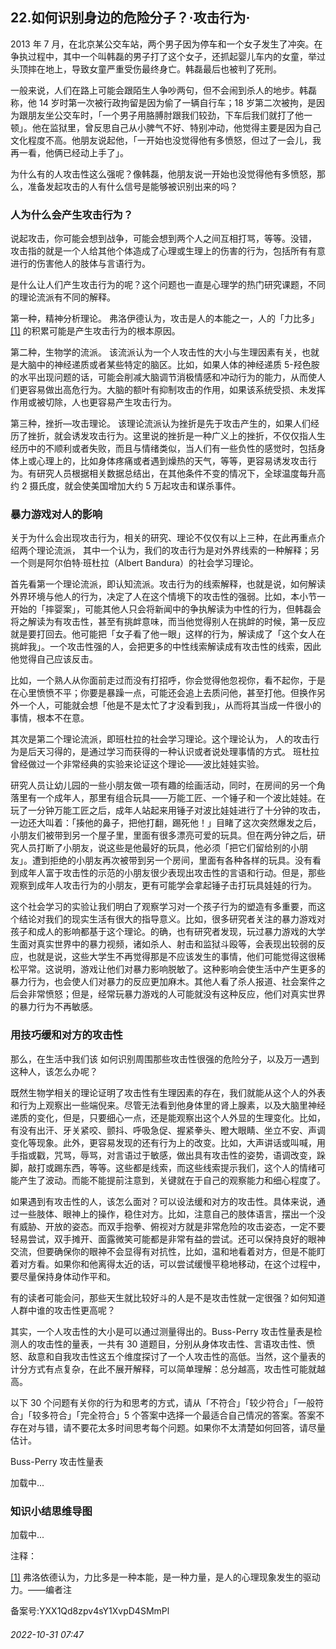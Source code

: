 ## 22.如何识别身边的危险分子？·攻击行为·
2013 年 7 月，在北京某公交车站，两个男子因为停车和一个女子发生了冲突。在争执过程中，其中一个叫韩磊的男子打了这个女子，还抓起婴儿车内的女童，举过头顶摔在地上，导致女童严重受伤最终身亡。韩磊最后也被判了死刑。



一般来说，人们在路上可能会跟陌生人争吵两句，但不会闹到杀人的地步。韩磊称，他 14 岁时第一次被行政拘留是因为偷了一辆自行车；18 岁第二次被拘，是因为跟朋友坐公交车时，「一个男子用胳膊肘跟我们较劲，下车后我们就打了他一顿」。他在监狱里，曾反思自己从小脾气不好、特别冲动，他觉得主要是因为自己文化程度不高。他朋友说起他，「一开始也没觉得他有多愤怒，但过了一会儿，我再一看，他俩已经动上手了」。



为什么有的人攻击性这么强呢？像韩磊，他朋友说一开始也没觉得他有多愤怒，那么，准备发起攻击的人有什么信号是能够被识别出来的吗？



### 人为什么会产生攻击行为？


说起攻击，你可能会想到战争，可能会想到两个人之间互相打骂，等等。没错，
 攻击指的就是一个人给其他个体造成了心理或生理上的伤害的行为，包括所有有意进行的伤害他人的肢体与言语行为。
 



是什么让人们产生攻击行为的呢？这个问题也一直是心理学的热门研究课题，不同的理论流派有不同的解释。



第一种，精神分析理论。
 弗洛伊德认为，攻击是人的本能之一，人的「力比多」
  [[1]](#notef1) 的积累可能是产生攻击行为的根本原因。



第二种，生物学的流派。
 该流派认为一个人攻击性的大小与生理因素有关，也就是大脑中的神经递质或者某些特定的脑区。比如，如果人体的神经递质 5-羟色胺的水平出现问题的话，可能会削减大脑调节消极情感和冲动行为的能力，从而使人们更容易做出高危行为。大脑的额叶有抑制攻击的作用，如果该系统受损、未发挥作用或被切除，人也更容易产生攻击行为。



第三种，挫折—攻击理论。
 该理论流派认为挫折是先于攻击产生的，如果人们经历了挫折，就会诱发攻击行为。这里说的挫折是一种广义上的挫折，不仅仅指人生经历中的不顺利或者失败，而且与情绪类似，当人们有一些负性的感觉时，包括身体上或心理上的，比如身体疼痛或者遇到燥热的天气，等等，更容易诱发攻击行为。有研究人员根据相关数据总结出，在其他条件不变的情况下，全球温度每升高约 2 摄氏度，就会使美国增加大约 5 万起攻击和谋杀事件。



### 暴力游戏对人的影响


关于为什么会出现攻击行为，相关的研究、理论不仅仅有以上三种，在此再重点介绍两个理论流派，
 其中一个认为，我们的攻击行为是对外界线索的一种解释；另一个则是阿尔伯特·班杜拉（Albert Bandura）的社会学习理论。
 



首先看第一个理论流派，即认知流派。攻击行为的线索解释，也就是说，如何解读外界环境与他人的行为，决定了人在这个情境下的攻击性的强弱。比如，本小节一开始的「摔婴案」，可能其他人只会将新闻中的争执解读为中性的行为，但韩磊会将之解读为有攻击性，甚至有挑衅意味，而当他觉得别人在挑衅的时候，第一反应就是要打回去。他可能把「女子看了他一眼」这样的行为，解读成了「这个女人在挑衅我」。一个攻击性强的人，会把更多的中性线索解读成有攻击性的线索，因此他觉得自己应该反击。



比如，一个熟人从你面前走过而没有打招呼，你会觉得他忽视你，看不起你，于是在心里愤愤不平；你要是暴躁一点，可能还会追上去质问他，甚至打他。但换作另外一个人，可能就会想「他是不是太忙了才没看到我」，从而将其当成一件很小的事情，根本不在意。



其次是第二个理论流派，即班杜拉的社会学习理论。这个理论认为，
 人的攻击行为是后天习得的，是通过学习而获得的一种认识或者说处理事情的方式。
 班杜拉曾经做过一个非常经典的实验来论证这个理论——波比娃娃实验。



研究人员让幼儿园的一些小朋友做一项有趣的绘画活动，同时，在房间的另一个角落里有一个成年人，那里有组合玩具——万能工匠、一个锤子和一个波比娃娃。在玩了一分钟万能工匠之后，成年人站起来用锤子对波比娃娃进行了十分钟的攻击，一边还大叫着：「揍他的鼻子，把他打翻，踢死他！」目睹了这次突然爆发之后，小朋友们被带到另一个屋子里，里面有很多漂亮可爱的玩具。但在两分钟之后，研究人员打断了小朋友，说这些是他最好的玩具，他必须「把它们留给别的小朋友」。遭到拒绝的小朋友再次被带到另一个房间，里面有各种各样的玩具。没有看到成年人富于攻击性的示范的小朋友很少表现出攻击性的言语和行动。但是，那些观察到成年人攻击行为的小朋友，更有可能学会拿起锤子击打玩具娃娃的行为。



这个社会学习的实验让我们明白了观察学习对一个孩子行为的塑造有多重要，而这个结论对我们的现实生活有很大的指导意义。比如，很多研究者关注的暴力游戏对孩子和成人的影响都基于这个理论。的确，也有研究者发现，玩过暴力游戏的大学生面对真实世界中的暴力视频，诸如杀人、射击和监狱斗殴等，会表现出较弱的反应，也就是说，这些大学生不再觉得那是不应该发生的事情，他们可能觉得这很稀松平常。这说明，游戏让他们对暴力影响脱敏了。这种影响会使生活中产生更多的暴力行为，也会使人们对暴力的反应更加麻木。其他人看了杀人报道、社会案件之后会非常愤怒；但是，经常玩暴力游戏的人可能就没有这种反应，他们对真实世界的暴力行为不再敏感。



### 用技巧缓和对方的攻击性


那么，在生活中我们该
 如何识别周围那些攻击性很强的危险分子，以及万一遇到这种人，该怎么办呢？
 



既然生物学相关的理论证明了攻击性有生理因素的存在，我们就能从这个人的外表和行为上观察出一些端倪来。尽管无法看到他身体里的肾上腺素，以及大脑里神经递质的变化，但是，只要细心一点，还是能观察出这个人外显的生理变化。比如，有没有出汗、牙关紧咬、颤抖、呼吸急促、握紧拳头、瞪大眼睛、坐立不安、声调变化等现象。此外，更容易发现的还有行为上的改变。比如，大声讲话或叫喊，用手指或戳，咒骂，辱骂，对言语过于敏感，做出具有攻击性的姿势，语调改变，跺脚，敲打或踢东西，等等。这些都是线索，而这些线索提示我们，这个人的情绪可能产生了波动。而能不能提前注意到，关键就在于自己的观察能力和细心程度了。



如果遇到有攻击性的人，该怎么面对？可以设法缓和对方的攻击性。具体来说，通过一些肢体、眼神上的操作，稳住对方。比如，注意自己的肢体语言，摆出一个没有威胁、开放的姿态。而双手抱拳、俯视对方就是非常危险的攻击姿态，一定不要轻易尝试，双手摊开、面露微笑可能都是非常有益的尝试。还可以保持良好的眼神交流，但要确保你的眼神不会显得有对抗性，比如，温和地看着对方，但是不能盯着对方看。如果你和他离得太近的话，可以尝试缓慢平稳地移动，在这个过程中，要尽量保持身体动作平和。



有的读者可能会问，那些天生就比较好斗的人是不是攻击性就一定很强？如何知道人群中谁的攻击性更高呢？



其实，一个人攻击性的大小是可以通过测量得出的。Buss-Perry 攻击性量表是检测人的攻击性的量表，一共有 30 道题目，分别从身体攻击性、言语攻击性、愤怒、敌意和自我攻击性这五个维度探讨了一个人攻击性的高低。当然，这个量表的计分方式有点复杂，在此不展开解释，可以简单理解：总分越高，攻击性可能就越高。



以下 30 个问题有关你的行为和思考的方式，请从「不符合」「较少符合」「一般符合」「较多符合」「完全符合」5 个答案中选择一个最适合自己情况的答案。答案不存在对与错，请不要花太多时间思考每个问题。如果你不太清楚如何回答，请尽量估计。



Buss-Perry 攻击性量表
 

![]()加载中...

### 知识小结思维导图


![]()加载中...

注释：



[[1]](#note1) 弗洛依德认为，力比多是一种本能，是一种力量，是人的心理现象发生的驱动力。——编者注



备案号:YXX1Qd8zpv4sY1XvpD4SMmPl


###### 2022-10-31 07:47
